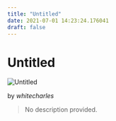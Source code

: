 ```yaml
---
title: "Untitled"
date: 2021-07-01 14:23:24.176041
draft: false
---
```


# Untitled

![Untitled](../images/cdaabbd7-daa1-11eb-aa85-60f262b60b65.png)

by *whitecharles*



> No description provided.